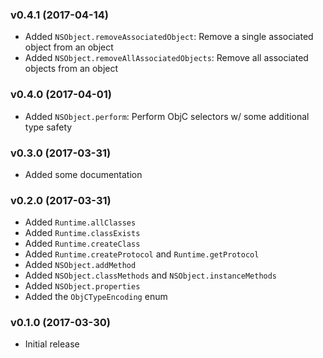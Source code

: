 ### v0.4.1 (2017-04-14)
- Added `NSObject.removeAssociatedObject`: Remove a single associated object from an object
- Added `NSObject.removeAllAssociatedObjects`: Remove all associated objects from an object

### v0.4.0 (2017-04-01)
- Added `NSObject.perform`: Perform ObjC selectors w/ some additional type safety

### v0.3.0 (2017-03-31)
- Added some documentation

### v0.2.0 (2017-03-31)
- Added `Runtime.allClasses`
- Added `Runtime.classExists`
- Added `Runtime.createClass`
- Added `Runtime.createProtocol` and `Runtime.getProtocol`
- Added `NSObject.addMethod`
- Added `NSObject.classMethods` and `NSObject.instanceMethods`
- Added `NSObject.properties`
- Added the `ObjCTypeEncoding` enum

### v0.1.0 (2017-03-30)
- Initial release
